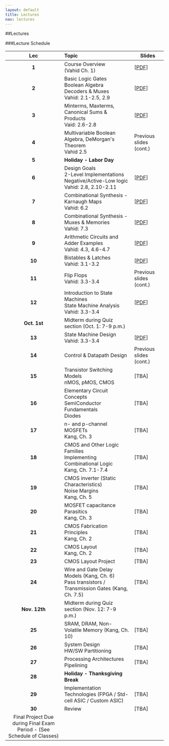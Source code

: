 ```yaml
---
layout: default
title: Lectures
nav: lectures
---
```


##Lectures  

###Lecture Schedule

|  Lec      |                                          Topic                                                             |    Slides   | 
| :-------: | :--------------------------------------------------------------------------------------------------------- | ----------- | 
| **1**     | Course Overview <br>(Vahid Ch. 1)  | [[PDF](http://ee.usc.edu/~redekopp/ee209/slides/EE209Lecture1.pdf)] |
| **2**     | Basic Logic Gates<br>Boolean Algebra<br>Decoders & Muxes<br> Vahid: 2.1-2.5, 2.9        | [[PDF](http://ee.usc.edu/~redekopp/ee209/slides/EE209Lecture2.pdf)] | 
| **3**     | Minterms, Maxterms, Canonical Sums & Products <br> Vaid: 2.6-2.8   | [[PDF](http://ee.usc.edu/~redekopp/ee209/slides/EE209Lecture3.pdf)]        | 
| **4**     | Multivariable Boolean Algebra, DeMorgan's Theorem <br> Vahid 2.5     | Previous slides (cont.)  | 
| **5**     | **Holiday - Labor Day**            |  | 
| **6**     | Design Goals<br>2-Level Implementations<br>Negative/Active-Low logic <br> Vahid: 2.8, 2.10-2.11  | [[PDF](http://ee.usc.edu/~redekopp/ee209/slides/EE209Lecture4.pdf)] | 
| **7**     | Combinational Synthesis - Karnaugh Maps <br> Vahid: 6.2           |  [[PDF](http://ee.usc.edu/~redekopp/ee209/slides/EE209Lecture5a.pdf)] |  
| **8**     | Combinational Synthesis - Muxes & Memories <br> Vahid: 7.3           |  [[PDF](http://ee.usc.edu/~redekopp/ee209/slides/EE209Lecture5b.pdf)] |  
| **9**     | Arithmetic Circuits and Adder Examples <br> Vahid: 4.3, 4.6-4.7           |  [[PDF](http://ee.usc.edu/~redekopp/ee209/slides/EE209Lecture6.pdf)] |  
| **10**    | Bistables & Latches <br> Vahid: 3.1-3.2           |  [[PDF](http://ee.usc.edu/~redekopp/ee209/slides/EE209Lecture7.pdf)] |  
| **11**    | Flip Flops <br> Vahid: 3.3-3.4           |  Previous slides (cont.) |  
| **12**    | Introduction to State Machines <br> State Machine Analysis <br> Vahid: 3.3-3.4           |  [[PDF](http://ee.usc.edu/~redekopp/ee209/slides/EE209Lecture8.pdf)] |
| **Oct. 1st** | Midterm during Quiz section (Oct. 1:  7-9 p.m.) | |
| **13**    | State Machine Design <br> Vahid: 3.3-3.4           |  [[PDF](http://ee.usc.edu/~redekopp/ee209/slides/EE209Lecture9.pdf)]   
| **14**    | Control & Datapath Design           |  Previous slides (cont.)  |  
| **15**    | Transistor Switching Models<br> nMOS, pMOS, CMOS           |  [TBA]  |  
| **16**    | Elementary Circuit Concepts<br>SemiConductor Fundamentals<br>Diodes           |  [TBA]  |  
| **17**    | n- and p-channel MOSFETs<br> Kang, Ch. 3           |  [TBA]  |  
| **18**    | CMOS and Other Logic Families<br>Implementing Combinational Logic<br> Kang, Ch. 7.1-7.4           |  [TBA]  |  
| **19**    | CMOS inverter (Static Characteristics)<br>Noise Margins<br> Kang, Ch. 5           |  [TBA]  |  
| **20**    | MOSFET capacitance<br>Parasitics<br> Kang, Ch. 3           |  [TBA]  |  
| **21**    | CMOS Fabrication Principles<br> Kang, Ch. 2           |  [TBA]  |  
| **22**    | CMOS Layout<br> Kang, Ch. 2           |  [TBA]  |  
| **23**    | CMOS Layout Project           |  [TBA]  |  
| **24**    | Wire and Gate Delay Models (Kang, Ch. 6) <br> Pass transistors / Transmission Gates (Kang, Ch. 7.5)          |  [TBA]  |  
| **Nov. 12th** | Midterm during Quiz section (Nov. 12:  7-9 p.m.) | |
| **25**    | SRAM, DRAM, Non-Volatile Memory (Kang, Ch. 10)           |  [TBA]  |  
| **26**    | System Design <br> HW/SW Partitioning           |  [TBA]  |  
| **27**    | Processing Architectures<br>Pipelining           |  [TBA]  |  
| **28**    | **Holiday - Thanksgiving Break**           |    |  
| **29**    | Implementation Technologies (FPGA / Std-cell ASIC / Custom ASIC)           |  [TBA]  |  
| **30**    | Review           |  [TBA]  |  
| Final Project Due during Final Exam Period - (See Schedule of Classes) |









